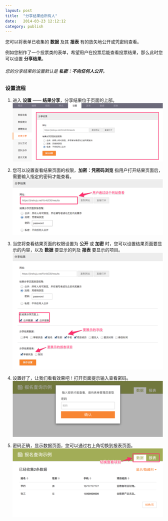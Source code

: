 ```yaml
---
layout: post
title:  "分享结果给所有人"
date:   2014-03-23 12:12:12
category: publish
---
```


您可以将表单已收集的 **数据** 及其 **报表** 有的放矢地公开或凭密码查看。

例如您制作了一个投票类的表单，希望用户在投票后能查看投票结果，那么此时您可以设置 **分享结果**。

###### 您的分享结果的设置默认是 **私密：不向任何人公开**。

### 设置流程

1. 进入 **设置** —— **结果分享**，分享结果位于页面的上部。
	![](/images/share-result-index.png)

1. 您可以设置查看结果页面的权限，**加密：凭密码浏览** 指用户打开结果页面后，需要输入指定的密码才能查看。
	![](/images/share-result-auth.png)
   
2. 当您将查看结果页面的权限设置为 **公开** 或 **加密** 时，您可以设置结果页面要显示的内容，以及 **数据** 要显示的列及 **报表** 要显示的项目。
   ![](/images/share-result-content.png)

3. 设置好了，让我们看看效果吧！打开页面提示输入查看密码。
   ![](/images/share-result-pass.png)

4. 密码正确，显示数据页面，您可以通过右上角切换到报表页面。
   ![](/images/share-result-data.png)
